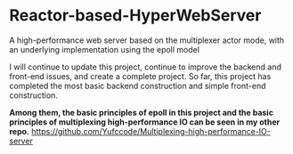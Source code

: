 # Reactor-based-HyperWebServer
A high-performance web server based on the multiplexer actor mode, with an underlying implementation using the epoll model

I will continue to update this project, continue to improve the backend and front-end issues, and create a complete project. So far, this project has completed the most basic backend construction and simple front-end construction.

**Among them, the basic principles of epoll in this project and the basic principles of multiplexing high-performance IO can be seen in my other repo.**
https://github.com/Yufccode/Multiplexing-high-performance-IO-server
